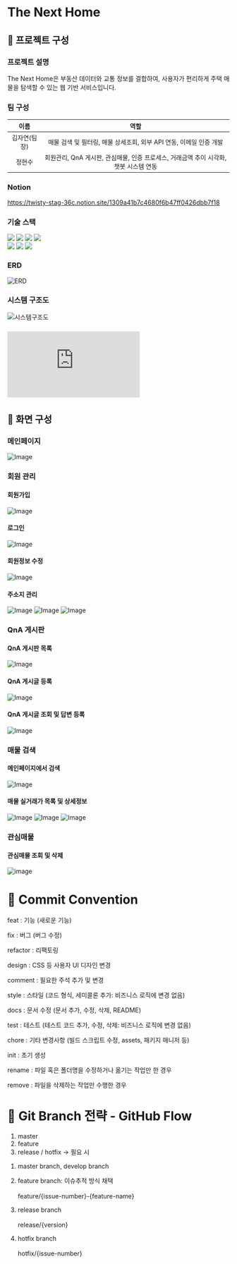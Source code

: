 # The Next Home

## :pushpin: 프로젝트 구성
### 프로젝트 설명
The Next Home은 부동산 데이터와 교통 정보를 결합하여, 사용자가 편리하게 주택 매물을 탐색할 수 있는 웹 기반 서비스입니다.<br>

### 팀 구성
|이름|역할|
|:---:|:---:|
|김자연(팀장)|매물 검색 및 필터링, 매물 상세조회, 외부 API 연동, 이메일 인증 개발|
|정현수|회원관리, QnA 게시판, 관심매물, 인증 프로세스, 거래금액 추이 시각화, 챗봇 시스템 연동|

### Notion
https://twisty-stag-36c.notion.site/1309a41b7c4680f6b47ff0426dbb7f18

### 기술 스택

  <img src="https://img.shields.io/badge/java-007396?style=for-the-badge&logo=java&logoColor=white">
  <img src="https://img.shields.io/badge/springboot-6DB33F?style=for-the-badge&logo=springboot&logoColor=white">
  <img src="https://img.shields.io/badge/mysql-4479A1?style=for-the-badge&logo=mysql&logoColor=white">
  <img src="https://img.shields.io/badge/git-F05032?style=for-the-badge&logo=git&logoColor=white">
  <br>
  <img src="https://img.shields.io/badge/css-1572B6?style=for-the-badge&logo=css3&logoColor=white">
  <img src="https://img.shields.io/badge/javascript-F7DF1E?style=for-the-badge&logo=javascript&logoColor=black">
  <img src="https://img.shields.io/badge/vue.js-4FC08D?style=for-the-badge&logo=vue.js&logoColor=white">
  <br>

### ERD
![ERD](https://github.com/user-attachments/assets/2711e0af-5aed-4cbb-bda3-122f51ccc609)

### 시스템 구조도
![시스템구조도](https://github.com/user-attachments/assets/cf6aec1d-a081-4f12-bfa2-26028bebad4d)

### ![화면설계서](https://github.com/nature1216/the-next-home/blob/master/backend/resources/%ED%99%94%EB%A9%B4%EC%84%A4%EA%B3%84%EC%84%9C.pdf)

## :pushpin: 화면 구성
### 메인페이지
![Image](https://github.com/user-attachments/assets/4f61489f-67a7-48f2-8d9e-6dbb5fc78fca)

### 회원 관리
#### 회원가입
![Image](https://github.com/user-attachments/assets/35b203c6-4cbd-4de5-839a-7ce894ea035a)

#### 로그인
![Image](https://github.com/user-attachments/assets/2a309e03-5018-4753-af22-e6a1546b7ba5)

#### 회원정보 수정
![Image](https://github.com/user-attachments/assets/8f5d7d28-4cc1-4055-899f-0cdde8e1002a)

#### 주소지 관리
![Image](https://github.com/user-attachments/assets/04398b61-f7fd-4d1c-9441-ef4ac92c3f9b)
![Image](https://github.com/user-attachments/assets/bf525837-99bd-420e-8527-9b1d7a237c76)
![Image](https://github.com/user-attachments/assets/aaa5c0c9-3178-4cdb-b46c-66bb22c04666)

### QnA 게시판
#### QnA 게시판 목록
![Image](https://github.com/user-attachments/assets/d64f05e5-5792-4b41-9a42-a7b0f016fa2c)

#### QnA 게시글 등록
![Image](https://github.com/user-attachments/assets/0c8cc27c-5264-4953-bcdd-f567aa56b5c4)

#### QnA 게시글 조회 및 답변 등록
![Image](https://github.com/user-attachments/assets/3b687288-096c-4fcf-8b77-e9a2caca250e)

### 매물 검색
#### 메인페이지에서 검색
![Image](https://github.com/user-attachments/assets/0c8b6034-8e34-4f49-9a03-d26501a5c1e1)<br />

#### 매물 실거래가 목록 및 상세정보
![Image](https://github.com/user-attachments/assets/9029d5c7-e1f8-40a5-896a-5297ab9831e0)
![Image](https://github.com/user-attachments/assets/f61571c5-04a6-4bb6-9bcf-9d70a0893cd8)
![Image](https://github.com/user-attachments/assets/a8ac4ac8-5e0c-49bb-b874-52e995dd4f4f)
 <br />

### 관심매물
#### 관심매물 조회 및 삭제
![image](https://github.com/user-attachments/assets/103cd67b-5508-4010-bc73-23c3f413b7b5)


# :pushpin: Commit Convention

feat : 기능 (새로운 기능)

fix : 버그 (버그 수정)

refactor : 리팩토링

design : CSS 등 사용자 UI 디자인 변경

comment : 필요한 주석 추가 및 변경

style : 스타일 (코드 형식, 세미콜론 추가: 비즈니스 로직에 변경 없음)

docs : 문서 수정 (문서 추가, 수정, 삭제, README)

test : 테스트 (테스트 코드 추가, 수정, 삭제: 비즈니스 로직에 변경 없음)

chore : 기타 변경사항 (빌드 스크립트 수정, assets, 패키지 매니저 등)

init : 초기 생성

rename : 파일 혹은 폴더명을 수정하거나 옮기는 작업만 한 경우

remove : 파일을 삭제하는 작업만 수행한 경우

# :pushpin: Git Branch 전략 - GitHub Flow

1. master
2. feature
3. release / hotfix → 필요 시

1) master branch, develop branch

2) feature branch: 이슈추적 방식 채택
<br><br>feature/{issue-number}-{feature-name} 

3) release branch
<br><br>release/{version}

4) hotfix branch
<br><br>hotfix/{issue-number}
